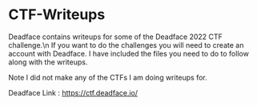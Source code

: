 # CTF-Writeups

Deadface contains writeups for some of the Deadface 2022 CTF challenge.\n
If you want to do the challenges you will need to create an account with Deadface.
I have included the files you need to do to follow along with the writeups.

Note I did not make any of the CTFs I am doing writeups for.

Deadface Link : https://ctf.deadface.io/
